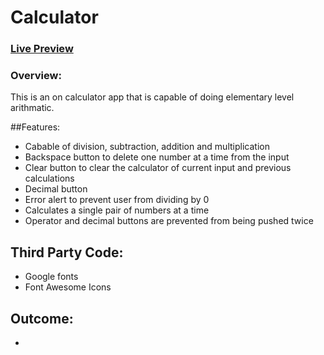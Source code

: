 # Calculator



### [Live Preview](https://marsh-alex.github.io/Calculator/)



### Overview:
This is an on calculator app that is capable of doing elementary level arithmatic. 

##Features:
- Cabable of division, subtraction, addition and multiplication
- Backspace button to delete one number at a time from the input
- Clear button to clear the calculator of current input and previous calculations
- Decimal button
- Error alert to prevent user from dividing by 0
- Calculates a single pair of numbers at a time
- Operator and decimal buttons are prevented from being pushed twice

## Third Party Code:
- Google fonts
- Font Awesome Icons

## Outcome: 
- 

